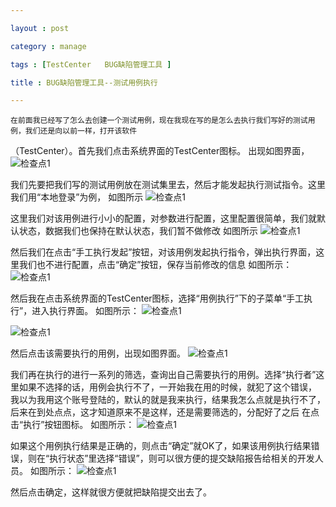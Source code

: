 ```yaml
---

layout : post

category : manage

tags : [TestCenter   BUG缺陷管理工具 ]

title : BUG缺陷管理工具--测试用例执行

---
```


    在前面我已经写了怎么去创建一个测试用例，现在我现在写的是怎么去执行我们写好的测试用例，我们还是向以前一样，打开该软件
（TestCenter）。首先我们点击系统界面的TestCenter图标。
出现如图界面，
![](http://charisma.u.qiniudn.com/201401-14QQ%E6%88%AA%E5%9B%BE20140114160043.png "检查点1")


我们先要把我们写的测试用例放在测试集里去，然后才能发起执行测试指令。这里我们用“本地登录”为例，
如图所示
![](http://charisma.u.qiniudn.com/201401-14QQ%E6%88%AA%E5%9B%BE20140114161124.png "检查点1")

这里我们对该用例进行小小的配置，对参数进行配置，这里配置很简单，我们就默认状态，数据我们也保持在默认状态，我们暂不做修改
如图所示
![](http://charisma.u.qiniudn.com/201401-14QQ%E6%88%AA%E5%9B%BE20140114161219.png "检查点1")


然后我们在点击“手工执行发起”按钮，对该用例发起执行指令，弹出执行界面，这里我们也不进行配置，点击“确定”按钮，保存当前修改的信息
如图所示：
![](http://charisma.u.qiniudn.com/201401-14QQ%E6%88%AA%E5%9B%BE20140114161511.png "检查点1")


然后我在点击系统界面的TestCenter图标，选择“用例执行”下的子菜单“手工执行”，进入执行界面。
如图所示：
![](http://charisma.u.qiniudn.com/201401-14QQ%E6%88%AA%E5%9B%BE20140114161721.png "检查点1")

![](http://charisma.u.qiniudn.com/201401-14QQ%E6%88%AA%E5%9B%BE20140114161907.png "检查点1")

然后点击该需要执行的用例，出现如图界面。
![](http://charisma.u.qiniudn.com/201401-14QQ%E6%88%AA%E5%9B%BE20140114161848.png "检查点1")

我们再在执行的进行一系列的筛选，查询出自己需要执行的用例。选择“执行者”这里如果不选择的话，用例会执行不了，一开始我在用的时候，就犯了这个错误，
我以为我用这个账号登陆的，默认的就是我来执行，结果我怎么点就是执行不了，后来在到处点点，这才知道原来不是这样，还是需要筛选的，分配好了之后
在点击“执行”按钮图标。
如图所示：
![](http://charisma.u.qiniudn.com/201401-14QQ%E6%88%AA%E5%9B%BE20140114162520.png "检查点1")

如果这个用例执行结果是正确的，则点击“确定”就OK了，如果该用例执行结果错误，则在“执行状态”里选择“错误”，则可以很方便的提交缺陷报告给相关的开发人员。
如图所示：
![](http://charisma.u.qiniudn.com/201401-14QQ%E6%88%AA%E5%9B%BE20140114162800.png "检查点1")

然后点击确定，这样就很方便就把缺陷提交出去了。





	
	
	
 
	
	
	
	
	
	
	
	
	
	
	
	
	
	
	
	
	
	
	
	
	
	
	
	
	
	
	
	
	
	
	
	


